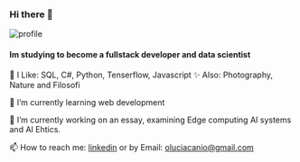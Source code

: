 ### Hi there 👋
![profile](Profil_2)
#### Im studying to become a fullstack developer and data scientist

👀 I Like: SQL, C#, Python, Tenserflow, Javascript
✨ Also:  Photography, Nature and Filosofi

🌱 I’m currently learning web development

🔭 I’m currently working on an essay, examining Edge computing AI systems and AI Ehtics.

📫 How to reach me:  [linkedin]( https://www.linkedin.com/in/lucia-cani-681463257/) or by Email: oluciacanio@gmail.com

<!--
**00Lucia00/00Lucia00** is a ✨ _special_ ✨ repository because its `README.md` (this file) appears on your GitHub profile.

Here are some ideas to get you started:


- 👯 I’m looking to collaborate on ...
- 🤔 I’m looking for help with ...
- 💬 Ask me about ...

- 😄 Pronouns: ...
- ⚡ Fun fact: ...
-->
